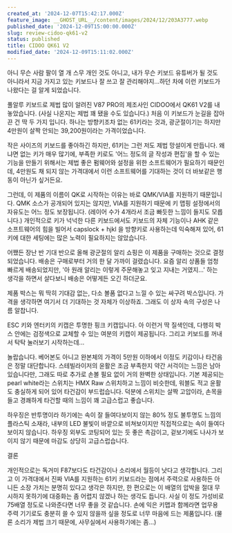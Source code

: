 ```yaml
---
created_at: '2024-12-07T15:42:17.000Z'
feature_image: __GHOST_URL__/content/images/2024/12/203A3777.webp
published_date: '2024-12-09T15:00:00.000Z'
slug: review-cidoo-qk61-v2
status: published
title: CIDOO QK61 V2
modified_date: '2024-12-09T15:11:02.000Z'
---
```


아니 무슨 사람 팔이 열 개 스무 개인 것도 아니고, 내가 무슨 키보드 유튜버가 될 것도 아니라서 지금 가지고 있는 키보드나 잘 쓰고 잘 관리해야지...하던 차에 이런 키보드가 나왔다는 걸 알게 되었습니다.

풀알루 키보드로 제법 많이 알려진 V87 PRO의 제조사인 CIDOO에서 QK61 V2를 내 놓았습니다. (사실 나온지는 제법 꽤 됐을 수도 있습니다.) 처음 이 키보드가 눈길을 잡아 끈 건 딱 두 가지 입니다. 하나는 방향키조차 없는 61키라는 것과, 광군절이기는 하지만 4만원이 살짝 안되는 39,200원이라는 가격이었습니다. 

작은 사이즈의 키보드를 좋아하긴 하지만, 61키는 그런 저도 제법 망설이게 만듭니다. 왜냐면 없는 키가 매우 많기에, 부족한 키로도 '어느 정도의 글 작성과 편집'을 할 수 있는 기능을 만들기 위해서는 제법 좋은 펌웨어와 설정을 위한 소프트웨어가 필요하기 때문인데, 4만원도 채 되지 않는 가격대에서 이런 소프트웨어를 기대하는 것이 더 바보같은 행동이 아닌가 싶거든요.

그런데, 이 제품의 이름이 QK로 시작하는 이유는 바로 QMK/VIA를 지원하기 때문입니다. QMK 소스가 공개되어 있지는 않지만, VIA를 지원하기 때문에 키 맵핑 설정에서의 자유도는 어느 정도 보장됩니다. (레이어 수가 4개라서 조금 빠듯한 느낌이 들지도 모릅니다.) 개인적으로 키가 넉넉한 다른 키보드에서도 키보드의 자체 기능이나 AHK 같은 소프트웨어의 힘을 빌어서 capslock + hjkl 을 방향키로 사용하는데 익숙해져 있어, 61키에 대한 세팅에는 많은 노력이 필요하지는 않았습니다. 

어쨌든 장난 반 기대 반으로 올해 광군절의 알리 쇼핑은 이 제품을 구매하는 것으로 결정되었습니다. 배송은 구매로부터 거의 한 달 가까이 걸렸습니다. 요즘 알리 상품들 엄청 빠르게 배송되었지만, '아 원래 알리는 이렇게 주문해놓고 잊고 지내는 거였지...' 하는 생각을 하면서 살다보니 배송은 어떻게든 오긴 하더군요.

제품 박스는 뭐 딱히 기대감 없는, 다소 볼품 없다고 느낄 수 있는 싸구려 박스입니다. 가격을 생각하면 여기서 더 기대하는 것 자체가 이상하죠. 그래도 이 상자 속의 구성은 나름 알찹니다.  

ESC 키와 엔터키의 키캡은 투명한 핑크 키캡입니다. 아 이런거 딱 질색인데, 다행히 박스 안에는 검정색으로 교체할 수 있는 여분의 키캡이 제공됩니다. 그리고 키보드를 꺼내서 탁탁 눌러보기 시작하는데...

놀랍습니다. 베어본도 아니고 완본체의 가격이 5만원 이하에서 이정도 키감이나 타건음은 정말 대단합니다. 스테빌라이저의 윤활은 조금 부족한지 약간 서걱이는 느낌은 남아 있습니다만, 그래도 따로 추가로 손볼 필요 없이 거의 완벽한 상태입니다. 기본 제공되는 pearl white라는 스위치는 HMX Raw 스위치하고 느낌이 비슷한데, 워블도 적고 윤활도 충실하게 되어 있어 타건감이 부드럽습니다. 덕분에 스위치는 살짝 고압이라, 손목을 들고 경쾌하게 타건할 때의 느낌이 꽤 고급스럽고 좋습니다. 

하우징은 반투명이라 하기에는 속이 잘 들여다보이지 않는 80% 정도 불투명도 느낌의 플라스틱 소재라, 내부의 LED 불빛이 바깥으로 비쳐보이지만 직접적으로는 속이 들여다 보이지 않습니다. 하우징 외부도 코팅되어 있는 듯 좋은 촉감이고, 겉보기에도 나사가 보이지 않기 때문에 마감도 상당히 고급스럽습니다. 

결론

개인적으로는 독거미 F87보다도 타건감이나 소리에서 월등이 낫다고 생각합니다. 그리고 이 가격대에서 진짜 VIA를 지원하는 61키 키보드라는 점에서 주력으로 사용하든 아니든 소장 가치는 분명히 있다고 생각은 하지만, 한 편으로는 이 배열의 압박을 절대 무시하지 못하기에 대중화는 좀 어렵지 않겠나 하는 생각도 듭니다. 사실 이 정도 가성비로 75배열 정도로 나와준다면 너무 좋을 것 같습니다. 손에 익은 키맵과 함께라면 업무용 주력 기기로도 충분히 쓸 수 있지 않을까 싶을 정도로 너무 마음에 드는 제품입니다. (물론 소리가 제법 크기 때문에, 사무실에서 사용하기에는 좀...)